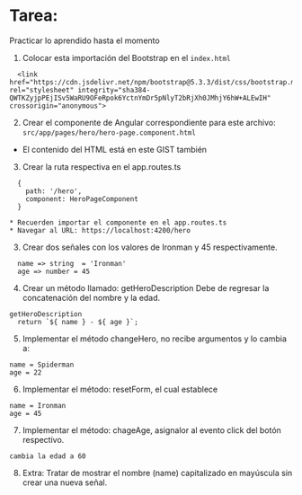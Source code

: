 # Tarea:

Practicar lo aprendido hasta el momento

1. Colocar esta importación del Bootstrap en el `index.html`

```
  <link href="https://cdn.jsdelivr.net/npm/bootstrap@5.3.3/dist/css/bootstrap.min.css" rel="stylesheet" integrity="sha384-QWTKZyjpPEjISv5WaRU9OFeRpok6YctnYmDr5pNlyT2bRjXh0JMhjY6hW+ALEwIH" crossorigin="anonymous">
```

2. Crear el componente de Angular correspondiente para este archivo:
   `src/app/pages/hero/hero-page.component.html`

- El contenido del HTML está en este GIST también

3. Crear la ruta respectiva en el app.routes.ts

```
  {
    path: '/hero',
    component: HeroPageComponent
  }
```

    * Recuerden importar el componente en el app.routes.ts
    * Navegar al URL: https://localhost:4200/hero

3. Crear dos señales con los valores de Ironman y 45 respectivamente.

```
  name => string  = 'Ironman'
  age => number = 45
```

4. Crear un método llamado: getHeroDescription
   Debe de regresar la concatenación del nombre y la edad.

```
getHeroDescription
  return `${ name } - ${ age }`;
```

5. Implementar el método changeHero, no recibe argumentos y lo cambia a:

```
name = Spiderman
age = 22
```

6. Implementar el método: resetForm, el cual establece

```
name = Ironman
age = 45
```

7. Implementar el método: chageAge, asignalor al evento click del botón respectivo.

```
cambia la edad a 60
```

8. Extra:
   Tratar de mostrar el nombre (name) capitalizado en mayúscula sin crear una nueva señal.
